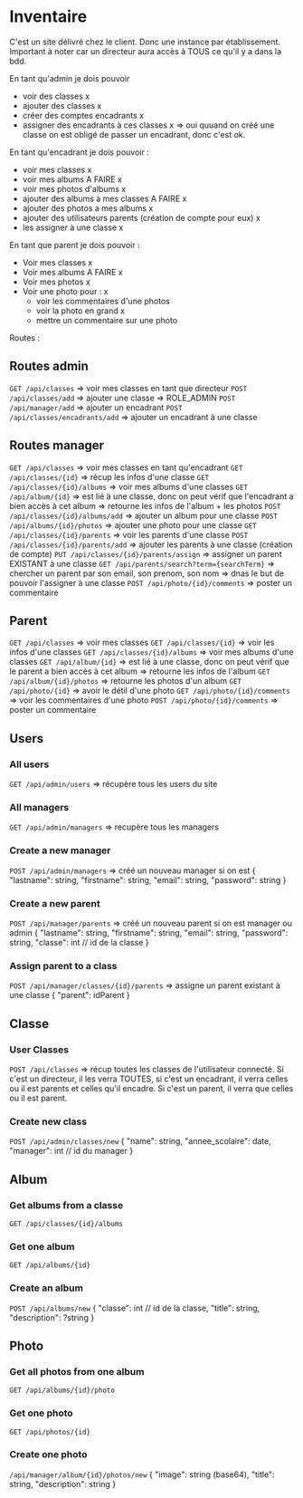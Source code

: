 # Inventaire

C'est un site délivré chez le client. Donc une instance par établissement. Important à noter car un directeur aura accès à TOUS ce qu'il y a dans la bdd. 


En tant qu'admin je dois pouvoir
- voir des classes x
- ajouter des classes x
- créer des comptes encadrants x
- assigner des encadrants à ces classes x => oui quuand on créé une classe on est obligé de passer un encadrant, donc c'est ok.

En tant qu'encadrant je dois pouvoir : 
- voir mes classes x
- voir mes albums   A FAIRE x
- voir mes photos d'albums x
- ajouter des albums à mes classes A FAIRE x
- ajouter des photos a mes albums x
- ajouter des utilisateurs parents (création de compte pour eux) x
- les assigner à une classe x

En tant que parent je dois pouvoir : 
- Voir mes classes x
- Voir mes albums  A FAIRE x
- Voir mes photos x
- Voir une photo pour : x
  - voir les commentaires d'une photos
  - voir la photo en grand x
  - mettre un commentaire sur une photo

Routes : 

## Routes admin
`GET /api/classes` => voir mes classes en tant que directeur
`POST /api/classes/add` => ajouter une classe => ROLE_ADMIN
`POST /api/manager/add` => ajouter un encadrant
`POST /api/classes/encadrants/add` => ajouter un encadrant à une classe

## Routes manager
`GET /api/classes` => voir mes classes en tant qu'encadrant
`GET /api/classes/{id}` => récup les infos d'une classe
`GET /api/classes/{id}/albums` => voir mes albums d'une classes
`GET /api/album/{id}` => est lié à une classe, donc on peut vérif que l'encadrant a bien accès à cet album => retourne les infos de l'album + les photos
`POST /api/classes/{id}/albums/add` => ajouter un album pour une classe
`POST /api/albums/{id}/photos` => ajouter une photo pour une classe
`GET /api/classes/{id}/parents` => voir les parents d'une classe
`POST /api/classes/{id}/parents/add` => ajouter les parents à une classe (création de compte)
`PUT /api/classes/{id}/parents/assign` => assigner un parent EXISTANT à une classe
`GET /api/parents/search?term={searchTerm}` => chercher un parent par son email, son prenom, son nom => dnas le but de pouvoir l'assigner à une classe
`POST /api/photo/{id}/comments` => poster un commentaire

## Parent
`GET /api/classes` => voir mes classes 
`GET /api/classes/{id}` => voir les infos d'une classes
`GET /api/classes/{id}/albums` => voir mes albums d'une classes
`GET /api/album/{id}` => est lié à une classe, donc on peut vérif que le parent a bien accès à cet album => retourne les infos de l'album
`GET /api/album/{id}/photos` => retourne les photos d'un album
`GET /api/photo/{id}` => avoir le détil d'une photo
`GET /api/photo/{id}/comments` => voir les commentaires d'une photo
`POST /api/photo/{id}/comments` => poster un commentaire






## Users

### All users
`GET /api/admin/users` => récupère tous les users du site

### All managers
`GET /api/admin/managers` => recupère tous les managers

### Create a new manager
`POST /api/admin/managers` => créé un nouveau manager si on est {
  "lastname": string,
  "firstname": string,
  "email": string,
  "password": string
}

### Create a new parent
`POST /api/manager/parents` => créé un nouveau parent si on est manager ou admin
{
  "lastname": string,
  "firstname": string,
  "email": string,
  "password": string,
  "classe": int // id de la classe
}

### Assign parent to a class
`POST /api/manager/classes/{id}/parents` => assigne un parent existant à une classe 
{
  "parent": idParent
}

## Classe

### User Classes
`POST /api/classes` => récup toutes les classes de l'utilisateur connecté. Si c'est un directeur, il les verra TOUTES, si c'est un encadrant, il verra celles ou il est parents et celles qu'il encadre. Si c'est un parent, il verra que celles ou il est parent.

### Create new class 
`POST /api/admin/classes/new`
{
  "name": string,
  "annee_scolaire": date,
  "manager": int // id du manager
}

## Album

### Get albums from a classe
`GET /api/classes/{id}/albums` 

### Get one album
`GET /api/albums/{id}`

### Create an album
`POST /api/albums/new`
{
  "classe": int // id de la classe,
  "title": string,
  "description": ?string
}

## Photo

### Get all photos from one album
`GET /api/albums/{id}/photo`

### Get one photo
`GET /api/photos/{id}`

### Create one photo
`/api/manager/album/{id}/photos/new`
{
  "image": string (base64),
  "title": string,
  "description": string
}